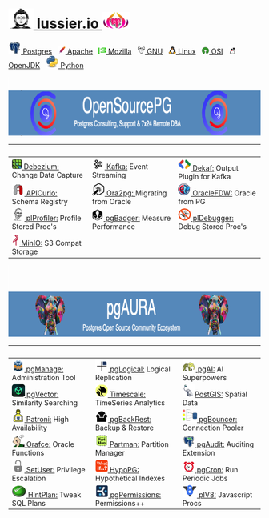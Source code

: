 
# [<img height=40 width=50 src=img/budha.png> lussier.io <img height=33 width=55 src=img/purple-pg-aura.png>](https://lussier.io)

[<img width=25 height=25 src=img/postgres.jpg> Postgres](https://postgresql.org) &nbsp; [<img width=15 height=15 src=img/apache.png> Apache](https://apache.org) &nbsp; [<img width=15 height=15 src=img/mozilla.png> Mozilla](https://mozilla.org) &nbsp; [<img width=15 height=15 src=img/gnu.png> GNU](https://gnu.org) &nbsp; [<img width=15 height=15 src=img/tux.png> Linux](https://linuxfoundation.org) &nbsp; [<img width=15 height=15 src=img/osi.png> OSI](https://opensource.org) &nbsp; [<img width=15 height=15 src=img/openjdk.png> OpenJDK](https://openjdk.org) &nbsp;   [<img width=25 height=25 src=img/python.png> Python](https://python.org)


<img height=25 width=1 src=img/spacer.png>
<img height=90 width=750 src=img/opensourcepg-banner.png> 

| &nbsp; | &nbsp; | &nbsp; |
| :----- | :----- | :----- | 
| [<img height=20 width=20 src=img/debezium.jpg> Debezium:](https://debezium.io) Change Data Capture | [<img height=20 width=25 src=img/kafka.jpg> Kafka:](https://kafka.apache.org) Event Streaming | [<img height=25 width25 src=img/protobufs.jpg> Dekaf:](https://github.com/debezium/postgres-decoderbufs) Output Plugin for Kafka
| [<img height=25 width=25 src=img/apicurio.png> APICurio:](https://www.apicur.io/registry/) Schema Registry | [<img height=25 width=25 src=img/ora2pg.png> Ora2pg: ](https://ora2pg.darold.net) Migrating from Oracle | [<img height=25 width25 src=img/oracle_fdw.png> OracleFDW:](https://github.com/laurenz/oracle_fdw?tab=readme-ov-file#foreign-data-wrapper-for-oracle) Oracle from PG 
| [<img height=25 width25 src=img/jan.png> plProfiler:](https://github.com/bigsql/plprofiler?tab=readme-ov-file#plprofiler) Profile Stored Proc's | [<img height=25 width25 src=img/badger.png> pgBadger:](https://pgbadger.darold.net) Measure Performance | [<img height=25 width25 src=img/debugger.png> plDebugger:](https://github.com/enterprisedb/pldebugger?tab=readme-ov-file#postgresql-plpgsql-debugger-api) Debug Stored Proc's 
| [<img height=25 width25 src=img/minio.png> MinIO:](https://min.io) S3 Compat Storage

<img height=50 width=1 src=img/spacer.png>
<img height=90 width=750 src=img/pgaura-banner.png> 

| &nbsp; | &nbsp; | &nbsp; |
| :----- | :----- | :----- | 
| [<img height=25 width25 src=img/pgmanage.png> pgManage:](https://github.com/commandprompt/pgmanage?tab=readme-ov-file#--a-modern-multi-platform-postgres-centric-database-clientadministration-tool-) Administration Tool | [<img height=25 width25 src=img/pglogical.png> pgLogical:](https://github.com/2ndquadrant/pglogical?tab=readme-ov-file#usage) Logical Replication | [<img height=25 width25 src=img/pgai.png> pgAI:](https://github.com/timescale/pgai?tab=readme-ov-file#create-a-table-and-run-a-vectorizer) AI Superpowers
| [<img height=25 width25 src=img/vector.png> pgVector:](https://github.com/pgvector/pgvector?tab=readme-ov-file#getting-started) Similarity Searching |  [<img height=25 width25 src=img/timescale.png> Timescale:](https://github.com/timescale/timescaledb?tab=readme-ov-file#create-a-hypertable) TimeSeries Analytics | [<img height=25 width25 src=img/postgis.jpg>PostGIS:](https://postgis.net) Spatial Data 
| [<img height=25 width25 src=img/patroni.png> Patroni:](https://github.com/patroni/patroni]) High Availability | [<img height=25 width25 src=img/backrest.png> pgBackRest:](https://pgbackrest.org) Backup & Restore | [<img height=25 width25 src=img/bouncer.png> pgBouncer:](https://pgbouncer.org) Connection Pooler 
| [<img height=25 width25 src=img/orafce.png> Orafce:](https://github.com/orafce/orafce/) Oracle Functions | [<img height=25 width25 src=img/partman.png> Partman:](https://github.com/pgpartman/pg_partman) Partition Manager| [<img height=25 width25 src=img/pgaudit.png> pgAudit:](https://pgaudit.org/) Auditing Extension 
| [<img height=25 width25 src=img/setuser.png> SetUser:](https://github.com/pgaudit/set_user?tab=readme-ov-file#postgresql-set_user-extension-module) Privilege Escalation| [<img height=25 width25 src=img/whatif.png> HypoPG:](https://github.com/) Hypothetical Indexes | [<img height=25 width25 src=img/cron.png> pgCron:](https://github.com/citusdata/pg_cron?tab=readme-ov-file#what-is-pg_cron) Run Periodic Jobs
| [<img height=25 width25 src=img/hintplan.png> HintPlan:](https://github.com/ossc-db/pg_hint_plan) Tweak SQL Plans | [<img height=25 width25 src=img/cybertec.png> pgPermissions:](https://github.com/cybertec-postgresql/pg_permissions?tab=readme-ov-file#postgresql-permission-reports-and-checks) Permissions++ | [<img height=25 width25 src=img/v8.png> plV8:](https://plv8.github.io/) Javascript Procs 
